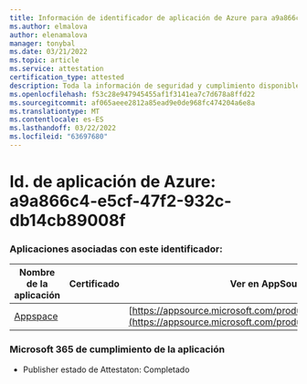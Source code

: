 ```yaml
---
title: Información de identificador de aplicación de Azure para a9a866c4-e5cf-47f2-932c-db14cb89008f
ms.author: elmalova
author: elenamalova
manager: tonybal
ms.date: 03/21/2022
ms.topic: article
ms.service: attestation
certification_type: attested
description: Toda la información de seguridad y cumplimiento disponible para a9a866c4-e5cf-47f2-932c-db14cb89008f.
ms.openlocfilehash: f53c28e947945455af1f3141ea7c7d678a8ffd22
ms.sourcegitcommit: af065aeee2812a85ead9e0de968fc474204a6e8a
ms.translationtype: MT
ms.contentlocale: es-ES
ms.lasthandoff: 03/22/2022
ms.locfileid: "63697680"
---
```

# <a name="azure-app-id-a9a866c4-e5cf-47f2-932c-db14cb89008f"></a>Id. de aplicación de Azure: a9a866c4-e5cf-47f2-932c-db14cb89008f


### <a name="apps-associated-with-this-id"></a>Aplicaciones asociadas con este identificador:
| **Nombre de la aplicación** | **Certificado** | **Ver en AppSource** |
|--------------|---------------|-----------------------|
| [Appspace](../forward/WA200001738.md) |  | [https://appsource.microsoft.com/product/office/WA200001738](https://appsource.microsoft.com/product/office/WA200001738) |

### <a name="microsoft-365-app-compliance-status"></a>Microsoft 365 de cumplimiento de la aplicación
- Publisher estado de Attestaton: Completado
